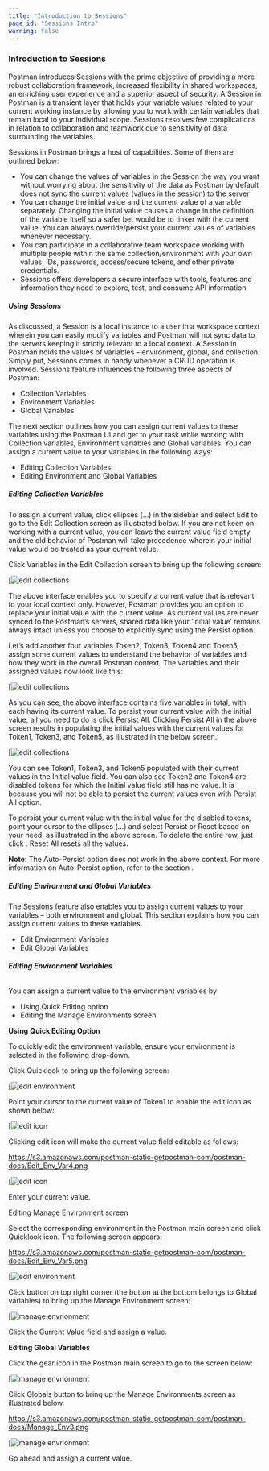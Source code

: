```yaml
---
title: "Introduction to Sessions"
page_id: "Sessions Intro"
warning: false
---
```


### Introduction to Sessions

Postman introduces Sessions with the prime objective of providing a more robust collaboration framework, increased flexibility in shared workspaces, an enriching user experience and a superior aspect of security. A Session in Postman is a transient layer that holds your variable values related to your current working instance by allowing you to work with certain variables that remain local to your individual scope. Sessions resolves few complications in relation to collaboration and teamwork due to sensitivity of data surrounding the variables.

Sessions in Postman brings a host of capabilities. Some of them are outlined below:

* You can change the values of variables in the Session the way you want without worrying about the sensitivity of the data as Postman by default does not sync the current values (values in the session) to the server
* You can change the initial value and the current value of a variable separately. Changing the initial value causes a change in the definition of the variable itself so a safer bet would be to tinker with the current value. You can always override/persist your current values of variables whenever necessary. 
* You can participate in a collaborative team workspace working with multiple people within the same collection/environment with your own values, IDs, passwords, access/secure tokens, and other private credentials. 
* Sessions offers developers a secure interface with tools, features and information they need to explore, test, and consume API information


##### **Using Sessions**

As discussed, a Session is a local instance to a user in a workspace context wherein you can easily modify variables and Postman will not sync data to the servers keeping it strictly relevant to a local context. A Session in Postman holds the values of variables – environment, global, and collection. Simply put, Sessions comes in handy whenever a CRUD operation is involved. Sessions feature influences the following three aspects of Postman:

* Collection Variables
* Environment Variables
* Global Variables

The next section outlines how you can assign current values to these variables using the Postman UI and get to your task while working with Collection variables, Environment variables and Global variables. You can assign a current value to your variables in the following ways:

* Editing Collection Variables
* Editing Environment and Global Variables


##### **Editing Collection Variables** 

To assign a current value, click ellipses (…) in the sidebar and select Edit to go to the Edit Collection screen as illustrated below. If you are not keen on working  with a current value, you can leave the current value field empty and the old behavior of Postman will take precedence wherein your initial value would be treated as your current value. 

Click Variables in the Edit Collection screen to bring up the following screen:

[![edit collections](https://s3.amazonaws.com/postman-static-getpostman-com/postman-docs/Edit_Collection_CurVal1.png)

The above interface enables you to specify a current value that is relevant to your local context only. However, Postman provides you an option to replace your initial value with the current value. As current values are never synced to the Postman’s servers, shared data like your ‘initial value’ remains always intact unless you choose to explicitly sync using the Persist option. 

Let’s add another four variables Token2, Token3, Token4 and Token5, assign some current values to understand the behavior of variables and how they work in the overall Postman context. The variables and their assigned values now look like this:

[![edit collections](https://s3.amazonaws.com/postman-static-getpostman-com/postman-docs/Edit_Collection_CurVal2.png)

As you can see, the above interface contains five variables in total, with each having its current value. To persist your current value with the initial value, all you need to do is click Persist All. Clicking Persist All in the above screen results in populating the initial values with the current values for Token1, Token3, and Token5, as illustrated in the below screen.

[![edit collections](https://s3.amazonaws.com/postman-static-getpostman-com/postman-docs/Edit_Collection_CurVal3.png)


You can see Token1, Token3, and Token5 populated with their current values in the Initial value field. You can also see Token2 and Token4 are disabled tokens for which the Initial value field still has no value. It is because you will not be able to persist the current values even with Persist All option. 

[](https://s3.amazonaws.com/postman-static-getpostman-com/postman-docs/Edit_Collection_CurVal3.png)

To persist your current value with the initial value for the disabled tokens, point your cursor to the ellipses (…) and select Persist or Reset based on your need, as illustrated in the above screen. To delete the entire row, just click    . Reset All resets all the values.

**Note**: The Auto-Persist option does not work in the above context. For more information on Auto-Persist option, refer to the section <section-name>. 

##### **Editing Environment and Global Variables**

The Sessions feature also enables you to assign current values to your variables – both environment and global. This section explains how you can assign current values to these variables.

* Edit Environment Variables
* Edit Global Variables

###### **Editing Environment Variables**

You can assign a current value to the environment variables by 

* Using Quick Editing option
* Editing the Manage Environments screen

**Using Quick Editing Option**

To  quickly edit the environment variable, ensure your environment is selected in the following drop-down. 

Click Quicklook to bring up the following screen:

[![edit environment](https://s3.amazonaws.com/postman-static-getpostman-com/postman-docs/Edit_Env_Var5.png)

Point your cursor to the current value of Token1 to enable the edit icon as shown below:

[![edit icon](https://s3.amazonaws.com/postman-static-getpostman-com/postman-docs/Edit_Env_Var3.png)

Clicking edit icon will make the current value field editable as follows:

https://s3.amazonaws.com/postman-static-getpostman-com/postman-docs/Edit_Env_Var4.png

[![edit icon](https://s3.amazonaws.com/postman-static-getpostman-com/postman-docs/Edit_Env_Var4.png)

Enter your current value. 

Editing Manage Environment screen

Select the corresponding environment in the Postman main screen and click Quicklook icon. The following screen appears:

https://s3.amazonaws.com/postman-static-getpostman-com/postman-docs/Edit_Env_Var5.png

[![edit environment](https://s3.amazonaws.com/postman-static-getpostman-com/postman-docs/Edit_Env_Var5.png)

Click  button on top right corner (the  button at the bottom belongs to Global variables) to bring up the Manage Environment screen:

[![manage envrionment](https://s3.amazonaws.com/postman-static-getpostman-com/postman-docs/Manage_Env1.png)

Click the Current Value field and assign a value. 

**Editing Global Variables**

Click the gear icon   in the Postman main screen to go to the screen below: 

[![manage envrionment](https://s3.amazonaws.com/postman-static-getpostman-com/postman-docs/Manage_Env2.png)

Click Globals button to bring up the Manage Environments screen as illustrated below. 

https://s3.amazonaws.com/postman-static-getpostman-com/postman-docs/Manage_Env3.png

[![manage envrionment](https://s3.amazonaws.com/postman-static-getpostman-com/postman-docs/Manage_Env3.png)

Go ahead and assign a current value. 


